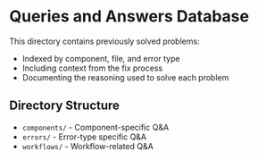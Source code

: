 # Queries and Answers Database

This directory contains previously solved problems:

- Indexed by component, file, and error type
- Including context from the fix process
- Documenting the reasoning used to solve each problem

## Directory Structure
- `components/` - Component-specific Q&A
- `errors/` - Error-type specific Q&A
- `workflows/` - Workflow-related Q&A